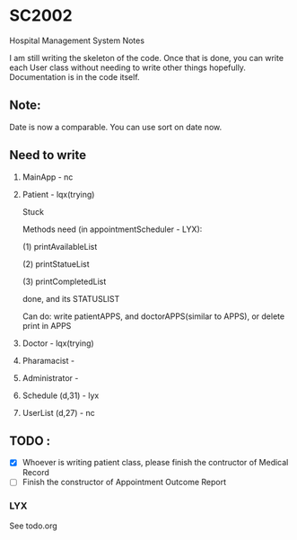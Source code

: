 # SC2002

Hospital Management System Notes

I am still writing the skeleton of the code. Once that is done, you can write each User class without needing to write other things hopefully. Documentation is in the code itself.

## Note:

Date is now a comparable. You can use sort on date now.

## Need to write

1. MainApp - nc
2. Patient - lqx(trying)

   Stuck

   Methods need (in appointmentScheduler - LYX):

   (1) printAvailableList

   (2) printStatueList

   (3) printCompletedList

   done, and its STATUSLIST

   Can do: write patientAPPS, and doctorAPPS(similar to APPS), or delete print in APPS
3. Doctor - lqx(trying)
4. Pharamacist -
5. Administrator -
6. Schedule (d,31) - lyx
7. UserList (d,27) - nc

## TODO :

- [X]  Whoever is writing patient class, please finish the contructor of Medical Record
- [ ]  Finish the constructor of Appointment Outcome Report

### LYX
See todo.org
